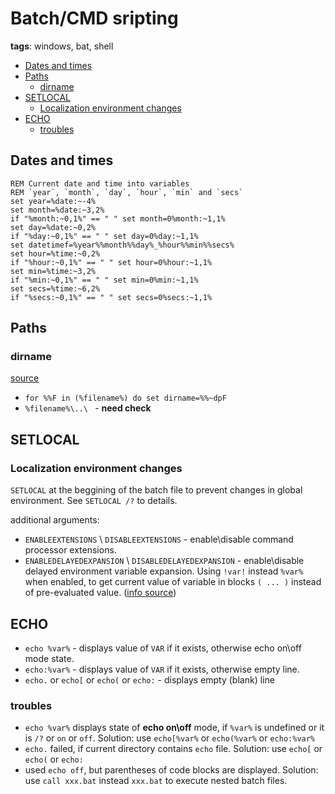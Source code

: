# Batch/CMD sripting

**tags**: windows, bat, shell


<!-- MarkdownTOC autolink="true" lowercase="all" uri_encoding="false" -->

- [Dates and times](#dates-and-times)
- [Paths](#paths)
    - [dirname](#dirname)
- [SETLOCAL](#setlocal)
    - [Localization environment changes](#localization-environment-changes)
- [ECHO](#echo)
    - [troubles](#troubles)

<!-- /MarkdownTOC -->


## Dates and times

```
REM Current date and time into variables
REM `year`, `month`, `day`, `hour`, `min` and `secs`
set year=%date:~-4%
set month=%date:~3,2%
if "%month:~0,1%" == " " set month=0%month:~1,1%
set day=%date:~0,2%
if "%day:~0,1%" == " " set day=0%day:~1,1%
set datetimef=%year%%month%%day%_%hour%%min%%secs%
set hour=%time:~0,2%
if "%hour:~0,1%" == " " set hour=0%hour:~1,1%
set min=%time:~3,2%
if "%min:~0,1%" == " " set min=0%min:~1,1%
set secs=%time:~6,2%
if "%secs:~0,1%" == " " set secs=0%secs:~1,1%
```


## Paths

### dirname

[source](http://stackoverflow.com/questions/778135/how-do-i-get-the-equivalent-of-dirname-in-a-batch-file)
- `for %%F in (%filename%) do set dirname=%%~dpF`
- `%filename%\..\ ` - **need check**


## SETLOCAL

### Localization environment changes

`SETLOCAL` at the beggining of the batch file to prevent changes in global environment. See `SETLOCAL /?` to details.

additional arguments:
- `ENABLEEXTENSIONS` \ `DISABLEEXTENSIONS` - enable\disable command processor extensions.
- `ENABLEDELAYEDEXPANSION`  \ `DISABLEDELAYEDEXPANSION` - enable\disable delayed environment variable expansion.
Using `!var!` instead `%var%` when enabled, to get current value of variable in blocks `( ... )` instead of pre-evaluated value.
([info source](https://stackoverflow.com/questions/22278456/enable-and-disable-delayed-expansion-what-does-it-do/22278518))


## ECHO

- `echo %var%` - displays value of `VAR` if it exists, otherwise echo on\off mode state.
- `echo:%var%` - displays value of `VAR` if it exists, otherwise empty line.
- `echo.` or `echo[` or `echo(` or `echo:` - displays empty (blank) line


### troubles

- `echo %var%` displays state of __echo on\off__ mode, if `%var%` is undefined or it is `/?` or `on` or `off`.
Solution: use `echo[%var%` or `echo(%var%` or `echo:%var%`
- `echo.` failed, if current directory contains `echo` file.
Solution: use `echo[` or `echo(` or `echo:`
- used `echo off`, but parentheses of code blocks are displayed.
Solution: use `call xxx.bat` instead `xxx.bat` to execute nested batch files.



